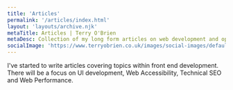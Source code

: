 ```yaml
---
title: 'Articles'
permalink: '/articles/index.html'
layout: 'layouts/archive.njk'
metaTitle: Articles | Terry O'Brien 
metaDesc: Collection of my long form articles on web development and optimisation.
socialImage: 'https://www.terryobrien.co.uk/images/social-images/default.png'
---
```


<p class="text-500 sm:text-600">I've started to write articles covering topics within front end development. There will be a focus on UI development, Web Accessibility, Technical SEO and Web Performance.</p>

